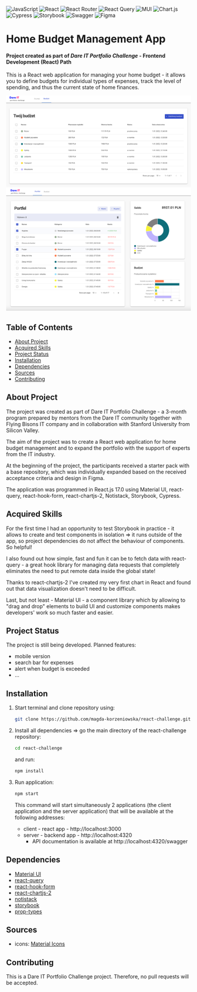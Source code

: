 ![JavaScript](https://img.shields.io/badge/javascript-%23323330.svg?style=for-the-badge&logo=javascript&logoColor=%23F7DF1E) ![React](https://img.shields.io/badge/React-20232A?style=for-the-badge&logo=react&logoColor=61DAFB) ![React Router](https://img.shields.io/badge/React_Router-CA4245?style=for-the-badge&logo=react-router&logoColor=white) ![React Query](https://img.shields.io/badge/-React%20Query-FF4154?style=for-the-badge&logo=react%20query&logoColor=white) ![MUI](https://img.shields.io/badge/MUI-%230081CB.svg?style=for-the-badge&logo=mui&logoColor=white) ![Chart.js](https://img.shields.io/badge/chart.js-F5788D.svg?style=for-the-badge&logo=chart.js&logoColor=white) ![Cypress](https://img.shields.io/badge/Cypress-17202C?style=for-the-badge&logo=cypress&logoColor=white) ![Storybook](https://img.shields.io/badge/-Storybook-FF4785?style=for-the-badge&logo=storybook&logoColor=white) ![Swagger](https://img.shields.io/badge/-Swagger-%23Clojure?style=for-the-badge&logo=swagger&logoColor=white) ![Figma](https://img.shields.io/badge/figma-%23F24E1E.svg?style=for-the-badge&logo=figma&logoColor=white)

# Home Budget Management App

#### Project created as part of _Dare IT Portfolio Challenge_ - Frontend Development (React) Path

This is a React web application for managing your home budget - it allows you to define budgets for individual types of expenses, track the level of spending, and thus the current state of home finances.

![Budget Page ](/client/src/assets/budget_page.png)
![Wallet Page ](/client/src/assets/wallet_page.png)

## Table of Contents

- [About Project](#about-project)
- [Acquired Skills](#acquired-skills)
- [Project Status](#project-status)
- [Installation](#installation)
- [Dependencies](#dependencies)
- [Sources](#sources)
- [Contributing](#contributing)

## About Project

The project was created as part of Dare IT Portfolio Challenge - a 3-month program prepared by mentors from the Dare IT community together with Flying Bisons IT company and in collaboration with Stanford University from Silicon Valley.

The aim of the project was to create a React web application for home budget management and to expand the portfolio with the support of experts from the IT industry.

At the beginning of the project, the participants received a starter pack with a base repository, which was individually expanded based on the received acceptance criteria and design in Figma.

The application was programmed in React.js 17.0 using Material UI, react-query, react-hook-form, react-chartjs-2, Notistack, Storybook, Cypress.

## Acquired Skills

For the first time I had an opportunity to test Storybook in practice - it allows to create and test components in isolation => it runs outside of the app, so project dependencies do not affect the behaviour of components. So helpful!

I also found out how simple, fast and fun it can be to fetch data with react-query - a great hook library for managing data requests that completely eliminates the need to put remote data inside the global state!

Thanks to react-chartjs-2 I've created my very first chart in React and found out that data visualization doesn't need to be difficult.

Last, but not least - Material UI - a component library which by allowing to "drag and drop" elements to build UI and customize components makes developers' work so much faster and easier.

## Project Status

The project is still being developed.
Planned features:

- mobile version
- search bar for expenses
- alert when budget is exceeded
- ...

## Installation

1. Start terminal and clone repository using:
   ```bash
   git clone https://github.com/magda-korzeniowska/react-challenge.git`
   ```
2. Install all dependencies => go the main directory of the react-challenge repository:

   ```bash
   cd react-challenge
   ```

   and run:

   ```bash
   npm install
   ```

3. Run application:

   ```bash
   npm start
   ```

   This command will start simultaneously 2 applications (the client application and the server application) that will be available at the following addresses:

   - client - react app - http://localhost:3000
   - server - backend app - http://localhost:4320
     - API documentation is available at http://localhost:4320/swagger

## Dependencies

- [Material UI](https://mui.com)
- [react-query](https://react-query.tanstack.com)
- [react-hook-form](https://react-hook-form.com)
- [react-chartjs-2](https://github.com/reactchartjs/react-chartjs-2)
- [notistack](https://iamhosseindhv.com/notistack)
- [storybook](https://storybook.js.org)
- [prop-types](https://www.npmjs.com/package/prop-types)

## Sources

- icons: [Material Icons](https://mui.com/components/material-icons/)

## Contributing

This is a Dare IT Portfolio Challenge project. Therefore, no pull requests will be accepted.
